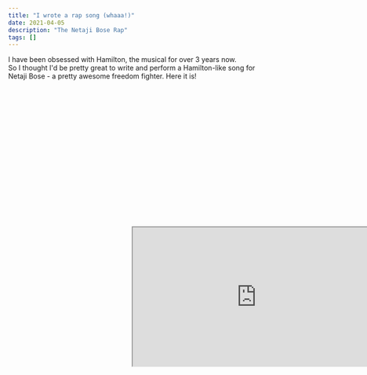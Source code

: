 ```yaml
---
title: "I wrote a rap song (whaaa!)"
date: 2021-04-05
description: "The Netaji Bose Rap"
tags: []
---
```

I have been obsessed with Hamilton, the musical for over 3 years now.    
So I thought I'd be pretty great to write and perform a Hamilton-like song for Netaji Bose - a pretty awesome freedom fighter. Here it is!  
<html>
  <div style="position:relative; padding-top: 56.25%;">
    <center>
    <iframe style=" position: absolute; width: 100%; height: 100%;"
      src="https://www.youtube.com/embed/oFSHuLO1pVc">
    </iframe>
      </center>
   <div>
</html>
